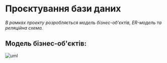 # Проєктування бази даних

*В рамках проекту розробляється модель бізнес-об'єктів, ER-модель та реляційна схема.*

## Модель бізнес-об'єктів:
![uml](http://www.plantuml.com/plantuml/proxy?cache=no&src=https://raw.githubusercontent.com/mq1488/Media-content-analysis-system/master/src/uml/Er/Business_model)
